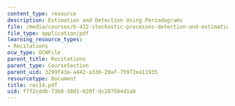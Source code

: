 ```yaml
---
content_type: resource
description: Estimation and Detection Using Periodograms
file: /media/courses/6-432-stochastic-processes-detection-and-estimation-spring-2004/f7f2cddb73b838d1020fdc287504d1a0_rec14.pdf
file_type: application/pdf
learning_resource_types:
- Recitations
ocw_type: OCWFile
parent_title: Recitations
parent_type: CourseSection
parent_uid: 3299f43a-a442-a330-20af-75972ea11935
resourcetype: Document
title: rec14.pdf
uid: f7f2cddb-73b8-38d1-020f-dc287504d1a0
---
```

